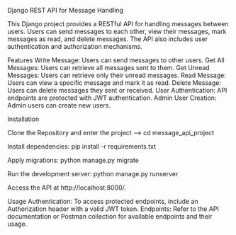 Django REST API for Message Handling


This Django project provides a RESTful API for handling messages between users. Users can send messages to each other, view their messages, mark messages as read, and delete messages. The API also includes user authentication and authorization mechanisms.

Features
Write Message: Users can send messages to other users.
Get All Messages: Users can retrieve all messages sent to them.
Get Unread Messages: Users can retrieve only their unread messages.
Read Message: Users can view a specific message and mark it as read.
Delete Message: Users can delete messages they sent or received.
User Authentication: API endpoints are protected with JWT authentication.
Admin User Creation: Admin users can create new users.

Installation

Clone the Repository and enter the project --> cd message_api_project

Install dependencies: 
pip install -r requirements.txt

Apply migrations:
python manage.py migrate

Run the development server:
python manage.py runserver

Access the API at http://localhost:8000/.

Usage
Authentication: To access protected endpoints, include an Authorization header with a valid JWT token.
Endpoints: Refer to the API documentation or Postman collection for available endpoints and their usage.
